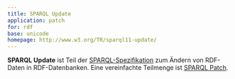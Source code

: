 ```yaml
---
title: SPARQL Update
application: patch
for: rdf
base: unicode
homepage: http://www.w3.org/TR/sparql11-update/
---
```


**SPARQL Update** ist Teil der [SPARQL-Spezifikation](sparql) zum Ändern von RDF-Daten in RDF-Datenbanken. Eine vereinfachte Teilmenge ist [SPARQL Patch](sparql-patch).
